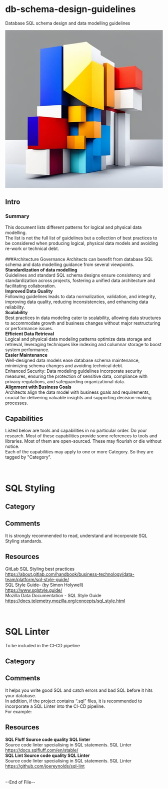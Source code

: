 # db-schema-design-guidelines
Database SQL schema design and data modelling guidelines

<picture>
  <source media="(prefers-color-scheme: dark)" srcset="./images/db-schema-design-guidelines.jpg">
  <source media="(prefers-color-scheme: light)" srcset="./images/db-schema-design-guidelines.jpg">
  <img alt="Shows an illustrated sun in light mode and a moon with stars in dark mode." src="./images/db-schema-design-guidelines.jpg">
</picture>


## Intro
### Summary
This document lists different patterns for logical and physical data modelling. <br>
The list is not the full list of guidelines but a collection of best practices to be considered when producing logical, physical data models and avoiding re-work or technical debt. 
<br>
<br>
###Architecture Governance
Architects can benefit from database SQL schema and data modelling guidance from several viewpoints. <br>
**Standardization of data modelling** <br> 
Guidelines and standard SQL schema designs ensure consistency and standardization across projects, fostering a unified data architecture and facilitating collaboration. <br>
**Improved Data Quality** <br>
 Following guidelines leads to data normalization, validation, and integrity, improving data quality, reducing inconsistencies, and enhancing data reliability. <br>
**Scalability** <br> 
Best practices in data modeling cater to scalability, allowing data structures to accommodate growth and business changes without major restructuring or performance issues. <br>
**Efficient Data Retrieval** <br>
Logical and physical data modeling patterns optimize data storage and retrieval, leveraging techniques like indexing and columnar storage to boost system performance.  <br>
**Easier Maintenance** <br>
Well-designed data models ease database schema maintenance, minimizing schema changes and avoiding technical debt.  <br>
Enhanced Security: Data modeling guidelines incorporate security measures, ensuring the protection of sensitive data, compliance with privacy regulations, and safeguarding organizational data.  <br>
**Alignment with Business Goals** <br>
Architects align the data model with business goals and requirements, crucial for delivering valuable insights and supporting decision-making processes.  
## Capabilities
Listed below are tools and capabilities in no particular order. Do your research. Most of these capabilities provide some references to tools and libraries. Most of them are open-sourced. These may flourish or die without notice. <br>
Each of the capabilities may apply to one or more Category. So they are tagged by "Category".
<br>
<br>
<br>
# SQL Styling
## Category
## Comments
It is strongly recommended to read, understand and incorporate SQL Styling standards. <br>
## Resources
GitLab SQL Styling best practices <br>
https://about.gitlab.com/handbook/business-technology/data-team/platform/sql-style-guide/  <br>
SQL Style Guide- (by Simon Holywell) <br>
https://www.sqlstyle.guide/ <br>
Mozilla Data Documentation - SQL Style Guide <br>
https://docs.telemetry.mozilla.org/concepts/sql_style.html 
<br>
<br>
<br>
# SQL Linter 
To be included in the CI-CD pipeline
## Category
## Comments
It helps you write good SQL and catch errors and bad SQL before it hits your database. <br>
In addition, if the project contains “.sql” files, it is recommended to incorporate a SQL Linter into the CI-CD pipeline.  <br>
For example:
## Resources
**SQL Fluff	Source code quality	SQL linter** <br>
Source code linter specialising in SQL statements.	SQL Linter <br>
https://docs.sqlfluff.com/en/stable/ <br> 
**SQL Lint	Source code quality	SQL Linter**<br>
Source code linter specialising in SQL statements.	SQL Linter  <br>
https://github.com/joereynolds/sql-lint
<br>
<br>
<br>
--End of File--

